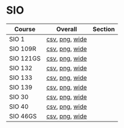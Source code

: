 # SIO

| Course | Overall | Section |
| ------ | ------- | ------- |
| SIO 1 | [csv](https://github.com/UCSD-Historical-Enrollment-Data/2024Summer1/blob/main/overall/SIO%201.csv), [png](https://raw.githubusercontent.com/UCSD-Historical-Enrollment-Data/2024Summer1/main/plot_overall/SIO%201.png), [wide](https://raw.githubusercontent.com/UCSD-Historical-Enrollment-Data/2024Summer1/main/plot_overall_wide/SIO%201.png) |  |
| SIO 109R | [csv](https://github.com/UCSD-Historical-Enrollment-Data/2024Summer1/blob/main/overall/SIO%20109R.csv), [png](https://raw.githubusercontent.com/UCSD-Historical-Enrollment-Data/2024Summer1/main/plot_overall/SIO%20109R.png), [wide](https://raw.githubusercontent.com/UCSD-Historical-Enrollment-Data/2024Summer1/main/plot_overall_wide/SIO%20109R.png) |  |
| SIO 121GS | [csv](https://github.com/UCSD-Historical-Enrollment-Data/2024Summer1/blob/main/overall/SIO%20121GS.csv), [png](https://raw.githubusercontent.com/UCSD-Historical-Enrollment-Data/2024Summer1/main/plot_overall/SIO%20121GS.png), [wide](https://raw.githubusercontent.com/UCSD-Historical-Enrollment-Data/2024Summer1/main/plot_overall_wide/SIO%20121GS.png) |  |
| SIO 132 | [csv](https://github.com/UCSD-Historical-Enrollment-Data/2024Summer1/blob/main/overall/SIO%20132.csv), [png](https://raw.githubusercontent.com/UCSD-Historical-Enrollment-Data/2024Summer1/main/plot_overall/SIO%20132.png), [wide](https://raw.githubusercontent.com/UCSD-Historical-Enrollment-Data/2024Summer1/main/plot_overall_wide/SIO%20132.png) |  |
| SIO 133 | [csv](https://github.com/UCSD-Historical-Enrollment-Data/2024Summer1/blob/main/overall/SIO%20133.csv), [png](https://raw.githubusercontent.com/UCSD-Historical-Enrollment-Data/2024Summer1/main/plot_overall/SIO%20133.png), [wide](https://raw.githubusercontent.com/UCSD-Historical-Enrollment-Data/2024Summer1/main/plot_overall_wide/SIO%20133.png) |  |
| SIO 139 | [csv](https://github.com/UCSD-Historical-Enrollment-Data/2024Summer1/blob/main/overall/SIO%20139.csv), [png](https://raw.githubusercontent.com/UCSD-Historical-Enrollment-Data/2024Summer1/main/plot_overall/SIO%20139.png), [wide](https://raw.githubusercontent.com/UCSD-Historical-Enrollment-Data/2024Summer1/main/plot_overall_wide/SIO%20139.png) |  |
| SIO 30 | [csv](https://github.com/UCSD-Historical-Enrollment-Data/2024Summer1/blob/main/overall/SIO%2030.csv), [png](https://raw.githubusercontent.com/UCSD-Historical-Enrollment-Data/2024Summer1/main/plot_overall/SIO%2030.png), [wide](https://raw.githubusercontent.com/UCSD-Historical-Enrollment-Data/2024Summer1/main/plot_overall_wide/SIO%2030.png) |  |
| SIO 40 | [csv](https://github.com/UCSD-Historical-Enrollment-Data/2024Summer1/blob/main/overall/SIO%2040.csv), [png](https://raw.githubusercontent.com/UCSD-Historical-Enrollment-Data/2024Summer1/main/plot_overall/SIO%2040.png), [wide](https://raw.githubusercontent.com/UCSD-Historical-Enrollment-Data/2024Summer1/main/plot_overall_wide/SIO%2040.png) |  |
| SIO 46GS | [csv](https://github.com/UCSD-Historical-Enrollment-Data/2024Summer1/blob/main/overall/SIO%2046GS.csv), [png](https://raw.githubusercontent.com/UCSD-Historical-Enrollment-Data/2024Summer1/main/plot_overall/SIO%2046GS.png), [wide](https://raw.githubusercontent.com/UCSD-Historical-Enrollment-Data/2024Summer1/main/plot_overall_wide/SIO%2046GS.png) |  |

